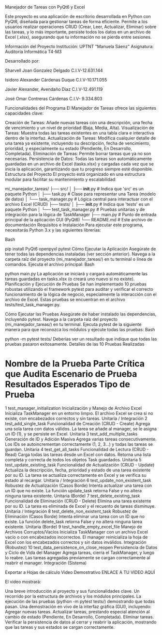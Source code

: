 Manejador de Tareas con PyQt6 y Excel

Este proyecto es una aplicación de escritorio desarrollada en Python con PyQt6, diseñada para gestionar tareas de forma eficiente. 
Permite a los usuarios realizar operaciones CRUD (Crear, Leer, Actualizar, Eliminar) sobre las tareas, y lo más importante, 
persiste todos los datos en un archivo de Excel (.xlsx), asegurando que tu información no se pierda entre sesiones.

Información del Proyecto
Institución: UPTNT "Manuela Sáenz"
Asignatura: Auditoría Informática T4-M3

Desarrollado por: 

Sharvell Joan Gonzalez Delgado C.I.V-12.631.144

Isidoro Alexander Cárdenas Duque C.I.V-10.171.055

Javier Alexander, Avendaño Diaz C.I.V-12.491.119

José Omar Contreras Cárdenas C.I.V- 9.334.803


Funcionalidades del Programa
El Manejador de Tareas ofrece las siguientes capacidades clave:

Creación de Tareas: Añade nuevas tareas con una descripción, una fecha de vencimiento y un nivel de prioridad (Baja, Media, Alta).
Visualización de Tareas: Muestra todas las tareas existentes en una tabla clara e interactiva dentro de la interfaz.
Actualización de Tareas: Modifica cualquier detalle de una tarea ya existente, incluyendo su descripción, fecha de vencimiento, prioridad, y especialmente su estado (Pendiente, En Desarrollo, Completada).
Eliminación de Tareas: Permite borrar tareas que ya no son necesarias.
Persistencia de Datos: Todas las tareas son automáticamente guardadas en un archivo de Excel (tasks.xlsx) y cargadas cada vez que se inicia la aplicación, garantizando que tu progreso siempre esté disponible.
Estructura del Proyecto
El proyecto está organizado en una estructura modular para facilitar su mantenimiento y escalabilidad:

mi_manejador_tareas/
├── src/
│   ├── __init__.py         # Indica que 'src' es un paquete Python
│   ├── task.py             # Clase para representar una Tarea (modelo de datos)
│   └── task_manager.py     # Lógica central para interactuar con el archivo Excel (CRUD)
├── tests/
│   ├── __init__.py         # Indica que 'tests' es un paquete Python
│   └── test_task_manager.py # Pruebas unitarias y de integración para la lógica de TaskManager
├── main.py                 # Punto de entrada principal de la aplicación GUI (PyQt6)
└── README.md               # Este archivo de documentación
Requisitos e Instalación
Para ejecutar este programa, necesitarás Python 3.x y las siguientes librerías:

Bash

pip install PyQt6 openpyxl pytest
Cómo Ejecutar la Aplicación
Asegúrate de tener todas las dependencias instaladas (ver sección anterior).
Navega a la carpeta raíz del proyecto (mi_manejador_tareas/) en tu terminal o línea de comandos.
Ejecuta el archivo principal:
Bash

python main.py
La aplicación se iniciará y cargará automáticamente las tareas guardadas en tasks.xlsx (o creará uno nuevo si no existe).
Planificación y Ejecución de Pruebas
Se han implementado 10 pruebas robustas utilizando el framework pytest para auditar y verificar el correcto funcionamiento de la lógica de negocio, especialmente la interacción con el archivo de Excel. Estas pruebas se encuentran en el archivo tests/test_task_manager.py.

Cómo Ejecutar las Pruebas
Asegúrate de haber instalado las dependencias, incluyendo pytest.
Navega a la carpeta raíz del proyecto (mi_manejador_tareas/) en tu terminal.
Ejecuta pytest de la siguiente manera para que reconozca los módulos y ejecute todas las pruebas:
Bash

python -m pytest tests/
Deberías ver un resultado que indique que todas las pruebas pasaron exitosamente.
Detalles de las 10 Pruebas Realizadas
#	Nombre de la Prueba	Parte Crítica que Audita	Escenario de Prueba	Resultados Esperados	Tipo de Prueba
1	test_manager_initialization	Inicialización y Manejo de Archivo Excel	Inicializa TaskManager en un entorno limpio.	El archivo Excel se crea si no existe, con encabezados correctos y sin tareas.	Unitaria / Integración
2	test_add_single_task	Funcionalidad de Creación (CRUD - Create)	Agrega una sola tarea con datos válidos.	La tarea se añade al manager, se le asigna un ID (1), y se persiste en Excel.	Unitaria
3	test_add_multiple_tasks	Generación de ID y Adición Masiva	Agrega varias tareas consecutivamente.	Los IDs se autoincrementan correctamente (1, 2, 3...) y todas las tareas se guardan.	Unitaria
4	test_get_all_tasks	Funcionalidad de Lectura (CRUD - Read)	Carga todas las tareas desde un Excel con datos.	Retorna una lista completa y correcta de todos los objetos Task guardados.	Unitaria
5	test_update_existing_task	Funcionalidad de Actualización (CRUD - Update)	Actualiza la descripción, fecha, prioridad y estado de una tarea existente por su ID.	La tarea se actualiza correctamente en Excel y se verifica su estado al recargar.	Unitaria / Integración
6	test_update_non_existent_task	Robustez de Actualización (Casos Borde)	Intenta actualizar una tarea con un ID que no existe.	La función update_task retorna False y no altera ninguna tarea existente.	Unitaria (Borde)
7	test_delete_existing_task	Funcionalidad de Eliminación (CRUD - Delete)	Elimina una tarea existente por su ID.	La tarea es eliminada de Excel y el recuento de tareas disminuye.	Unitaria / Integración
8	test_delete_non_existent_task	Robustez de Eliminación (Casos Borde)	Intenta eliminar una tarea con un ID que no existe.	La función delete_task retorna False y no altera ninguna tarea existente.	Unitaria (Borde)
9	test_handle_empty_excel_file	Manejo de Archivos Corruptos/Vacíos	Inicializa TaskManager con un archivo Excel vacío o con encabezados incorrectos.	El manager reinicializa la hoja de Excel con los encabezados correctos y sin datos inválidos.	Integración (Robustez)
10	test_data_persistence_on_close_reopen	Persistencia de Datos y Ciclo de Vida del Manager	Agrega tareas, cierra el TaskManager, y luego lo reabre.	Las tareas agregadas previamente se cargan correctamente al reabrir el manager.	Integración (Sistema)

Exportar a Hojas de cálculo
Video Demostrativo
ENLACE A TU VIDEO AQUÍ

El video mostrará:

Una breve introducción al proyecto y sus funcionalidades clave.
Un recorrido por la estructura de archivos y los módulos principales.
La ejecución de las pruebas (python -m pytest tests/) demostrando que todas pasan.
Una demostración en vivo de la interfaz gráfica (GUI), incluyendo:
Agregar nuevas tareas.
Actualizar tareas, prestando especial atención al cambio de estado (Pendiente, En Desarrollo, Completada).
Eliminar tareas.
Verificar la persistencia de datos al cerrar y reabrir la aplicación, mostrando que las tareas y sus estados se cargan correctamente.
